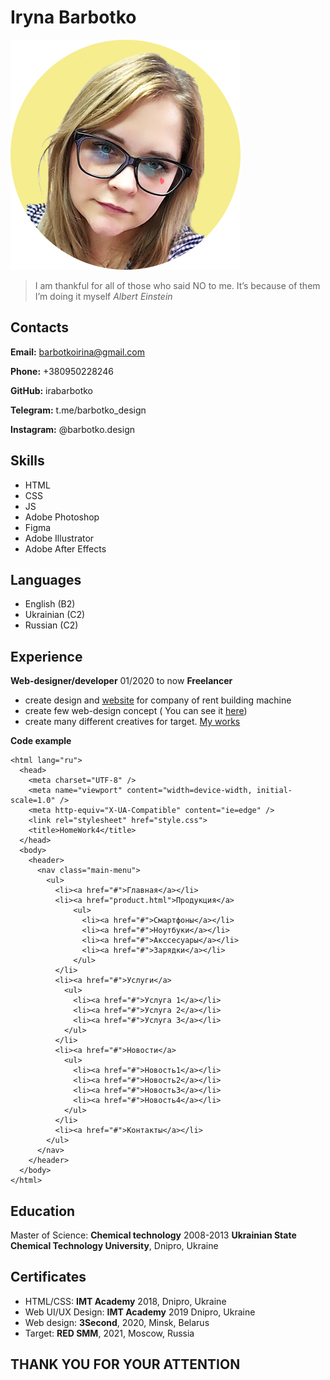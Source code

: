 # Iryna Barbotko
![photo](/photo.png) 

> I am thankful for all of those who said NO to me. It’s because of them I’m doing it myself 
> *Albert Einstein*

## Contacts

   **Email:** barbotkoirina@gmail.com
   
   **Phone:** +380950228246
   
   **GitHub:** irabarbotko
   
   **Telegram:** t.me/barbotko_design
   
   **Instagram:** @barbotko.design
   

## Skills

 - HTML
 - CSS
 - JS
 - Adobe Photoshop
 - Figma
 - Adobe Illustrator
 - Adobe After Effects

## Languages 

 - English (B2)
 - Ukrainian (C2)
 - Russian (C2)

## Experience
**Web-designer/developer** 01/2020 to now
**Freelancer**

 - create design and [website](https://budmeh.com/) for company of rent building machine  
 - create few web-design concept ( You can see it [here](https://www.behance.net/barbotko_design))
 - create many different  creatives for target. [My works](https://drive.google.com/drive/folders/1LbsBUbhAefxKzslhDoL75riyosVzxUHf?usp=sharing)
 
**Code example**
```<!DOCTYPE html>
<html lang="ru">
  <head>
    <meta charset="UTF-8" />
    <meta name="viewport" content="width=device-width, initial-scale=1.0" />
    <meta http-equiv="X-UA-Compatible" content="ie=edge" />
    <link rel="stylesheet" href="style.css">
    <title>HomeWork4</title>
  </head>
  <body>
    <header>
      <nav class="main-menu">
        <ul>
          <li><a href="#">Главная</a></li>
          <li><a href="product.html">Продукция</a>
              <ul>
                <li><a href="#">Смартфоны</a></li>
                <li><a href="#">Ноутбуки</a></li>
                <li><a href="#">Акссесуары</a></li>
                <li><a href="#">Зарядки</a></li>
              </ul>
          </li>
          <li><a href="#">Услуги</a>
            <ul>
              <li><a href="#">Услуга 1</a></li>
              <li><a href="#">Услуга 2</a></li>
              <li><a href="#">Услуга 3</a></li>
            </ul>
          </li>
          <li><a href="#">Новости</a>
            <ul>
              <li><a href="#">Новость1</a></li>
              <li><a href="#">Новость2</a></li>
              <li><a href="#">Новость3</a></li>
              <li><a href="#">Новость4</a></li>
            </ul>
          </li>
          <li><a href="#">Контакты</a></li>
        </ul>
      </nav>
    </header>
  </body>
</html>
```

## Education
Master of Science: **Chemical technology** 2008-2013 **Ukrainian State Chemical Technology University**, Dnipro, Ukraine
## Certificates

 - HTML/CSS: **IMT Academy** 2018, Dnipro, Ukraine
 - Web UI/UX Design: **IMT Academy** 2019 Dnipro, Ukraine 
 - Web design: **3Second**, 2020, Minsk, Belarus 
 - Target: **RED SMM**, 2021, Moscow, Russia

## THANK YOU FOR YOUR ATTENTION

